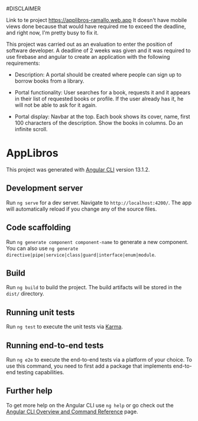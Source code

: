 #DISCLAIMER

Link to te project https://applibros-ramallo.web.app
It doesn't have mobile views done because that would have required me to exceed the deadline, and right now, I'm pretty busy to fix it.


This project was carried out as an evaluation to enter the position of software developer.
A deadline of 2 weeks was given and it was required to use firebase and angular to create an application with the following requirements:

- Description:
A portal should be created where people can sign up to borrow books from a library.

- Portal functionality:
User searches for a book, requests it and it appears in their list of requested books or profile. If the user already has it, he will not be able to ask for it again.

- Portal display:
Navbar at the top.
Each book shows its cover, name, first 100 characters of the description.
Show the books in columns.
Do an infinite scroll.



# AppLibros

This project was generated with [Angular CLI](https://github.com/angular/angular-cli) version 13.1.2.

## Development server

Run `ng serve` for a dev server. Navigate to `http://localhost:4200/`. The app will automatically reload if you change any of the source files.

## Code scaffolding

Run `ng generate component component-name` to generate a new component. You can also use `ng generate directive|pipe|service|class|guard|interface|enum|module`.

## Build

Run `ng build` to build the project. The build artifacts will be stored in the `dist/` directory.

## Running unit tests

Run `ng test` to execute the unit tests via [Karma](https://karma-runner.github.io).

## Running end-to-end tests

Run `ng e2e` to execute the end-to-end tests via a platform of your choice. To use this command, you need to first add a package that implements end-to-end testing capabilities.

## Further help

To get more help on the Angular CLI use `ng help` or go check out the [Angular CLI Overview and Command Reference](https://angular.io/cli) page.
